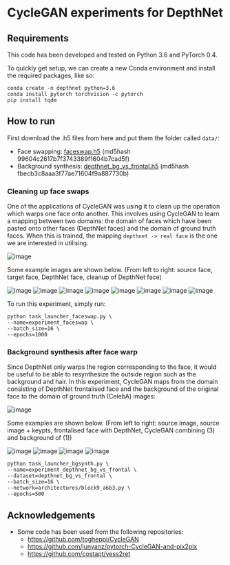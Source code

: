 # CycleGAN experiments for DepthNet

## Requirements

This code has been developed and tested on Python 3.6 and PyTorch 0.4.

To quickly get setup, we can create a new Conda environment and install the required packages, like so:

```
conda create -n depthnet python=3.6
conda install pytorch torchvision -c pytorch
pip install tqdm
```

## How to run

First download the .h5 files from here and put them the folder called `data/`:

* Face swapping: [faceswap.h5](https://mega.nz/#!9S5zFDYY!4KVJpbQXhAaOrVRFsyAuItyXbZyi7CW--1zmLffXF0Q) (md5hash 99604c2617b7f3743389f1604b7cad5f)
* Background synthesis: [depthnet_bg_vs_frontal.h5](https://mega.nz/#!RXpRFQSQ!xBKUuy0sxxKPacs8T6aCY9d2gkKnc2TJ5LUgB66NJ9g) (md5hash fbecb3c8aaa3f77ae71604f9a887730b)

### Cleaning up face swaps

One of the applications of CycleGAN was using it to clean up the operation which warps one face onto another. This involves using CycleGAN to learn a mapping between two domains: the domain of faces which have been pasted onto other faces (DepthNet faces) and the domain of ground truth faces. When this is trained, the mapping `depthnet -> real face` is the one we are interested in utilising.

![image](https://user-images.githubusercontent.com/2417792/46300240-34a4ec00-c571-11e8-8051-714e1a9baeca.png)

Some example images are shown below. (From left to right: source face, target face, DepthNet face, cleanup of DepthNet face)

![image](https://user-images.githubusercontent.com/2417792/46299419-4a191680-c56f-11e8-876c-f104950770ad.png) ![image](https://user-images.githubusercontent.com/2417792/46299425-4eddca80-c56f-11e8-8051-eb9e7d610273.png) ![image](https://user-images.githubusercontent.com/2417792/46299427-50a78e00-c56f-11e8-873c-85ec2a96ac58.png) ![image](https://user-images.githubusercontent.com/2417792/46299431-5309e800-c56f-11e8-8a3d-8a707fa30e67.png)
![image](https://user-images.githubusercontent.com/2417792/46299443-5604d880-c56f-11e8-8ed5-5abf6a21c33a.png) ![image](https://user-images.githubusercontent.com/2417792/46299448-58673280-c56f-11e8-9029-929f68cbdfef.png) ![image](https://user-images.githubusercontent.com/2417792/46299452-5ac98c80-c56f-11e8-821e-8c7df99e09bd.png) ![image](https://user-images.githubusercontent.com/2417792/46299454-5c935000-c56f-11e8-8097-a613b8af2bda.png)

To run this experiment, simply run:

```
python task_launcher_faceswap.py \
--name=experiment_faceswap \
--batch_size=16 \
--epochs=1000
```

### Background synthesis after face warp

Since DepthNet only warps the region corresponding to the face, it would be useful to be able to resynthesize the outside region such as the background and hair. In this experiment, CycleGAN maps from the domain consisting of DepthNet frontalised face and the background of the original face to the domain of ground truth (CelebA) images:

![image](https://user-images.githubusercontent.com/2417792/46300959-ff999900-c572-11e8-847f-bdf7fa5025ee.png)

Some examples are shown below. (From left to right: source image, source image + keypts, frontalised face with DepthNet, CycleGAN combining (3) and background of (1))

![image](https://user-images.githubusercontent.com/2417792/45967494-32381480-bffc-11e8-8002-d843ce926670.png)
![image](https://user-images.githubusercontent.com/2417792/45967500-349a6e80-bffc-11e8-9f07-bc4d9c2529a3.png)
![image](https://user-images.githubusercontent.com/2417792/45967504-36643200-bffc-11e8-8f61-6aebb649ffae.png)
![image](https://user-images.githubusercontent.com/2417792/45967506-382df580-bffc-11e8-8964-e1eb7ae30ace.png)


```
python task_launcher_bgsynth.py \
--name=experiment_depthnet_bg_vs_frontal \
--dataset=depthnet_bg_vs_frontal \
--batch_size=16 \
--network=architectures/block9_a6b3.py \
--epochs=500
```

## Acknowledgements

* Some code has been used from the following repositories:
  * https://github.com/togheppi/CycleGAN
  * https://github.com/junyanz/pytorch-CycleGAN-and-pix2pix
  * https://github.com/costapt/vess2ret
